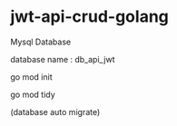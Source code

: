 # jwt-api-crud-golang

Mysql Database

database name : db_api_jwt

go mod init

go mod tidy

(database auto migrate)
